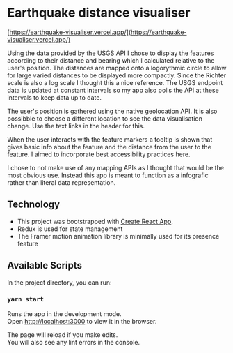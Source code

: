 # Earthquake distance visualiser

[https://earthquake-visualiser.vercel.app/](https://earthquake-visualiser.vercel.app/)

Using the data provided by the USGS API I chose to display the features according to their distance and bearing which I calculated relative to the user's position. The distances are mapped onto a logorythmic circle to allow for large varied distances to be displayed more compactly. Since the Richter scale is also a log scale I thought this a nice reference. The USGS endpoint data is updated at constant intervals so my app also polls the API at these intervals to keep data up to date.

The user's position is gathered using the native geolocation API. It is also possibble to choose a different location to see the data visualisation change. Use the text links in the header for this.

When the user interacts with the feature markers a tooltip is shown that gives basic info about the feature and the distance from the user to the feature. I aimed to incorporate best accessibility practices here.

I chose to not make use of any mapping APIs as I thought that would be the most obvious use. Instead this app is meant to function as a infografic rather than literal data representation.

## Technology

- This project was bootstrapped with [Create React App](https://github.com/facebook/create-react-app).
- Redux is used for state management
- The Framer motion animation library is minimally used for its presence feature

## Available Scripts

In the project directory, you can run:

### `yarn start`

Runs the app in the development mode.<br />
Open [http://localhost:3000](http://localhost:3000) to view it in the browser.

The page will reload if you make edits.<br />
You will also see any lint errors in the console.
